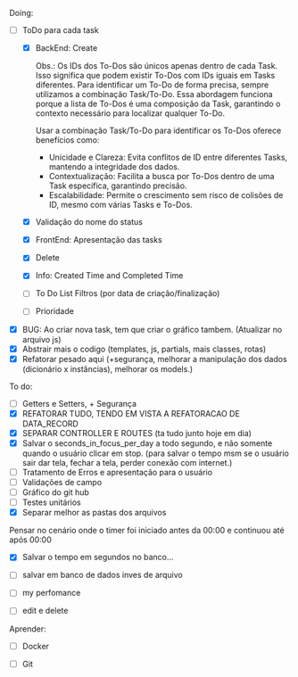 Doing:
- [ ] ToDo para cada task
    - [x] BackEnd: Create

        Obs.:
        Os IDs dos To-Dos são únicos apenas dentro de cada Task. Isso significa que podem existir To-Dos com IDs iguais em Tasks diferentes. Para identificar um To-Do de forma precisa, sempre utilizamos a combinação Task/To-Do. Essa abordagem funciona porque a lista de To-Dos é uma composição da Task, garantindo o contexto necessário para localizar qualquer To-Do.

        Usar a combinação Task/To-Do para identificar os To-Dos oferece benefícios como:

        - Unicidade e Clareza: Evita conflitos de ID entre diferentes Tasks, mantendo a integridade dos dados.
        - Contextualização: Facilita a busca por To-Dos dentro de uma Task específica, garantindo precisão.
        - Escalabilidade: Permite o crescimento sem risco de colisões de ID, mesmo com várias Tasks e To-Dos.
        
    - [x] Validação do nome do status
    - [x] FrontEnd: Apresentação das tasks
    - [x] Delete
    - [x] Info: Created Time and Completed Time
    - [ ] To Do List Filtros (por data de criação/finalização)
    - [ ] Prioridade
- [x] BUG: Ao criar nova task, tem que criar o gráfico tambem. (Atualizar no arquivo js)
- [x] Abstrair mais o codigo (templates, js, partials, mais classes, rotas)
- [x] Refatorar pesado aqui (+segurança, melhorar a manipulação dos dados (dicionário x instâncias), melhorar os models.)

To do:
- [ ] Getters e Setters, + Segurança
- [x] REFATORAR TUDO, TENDO EM VISTA A REFATORACAO DE DATA_RECORD 
- [x] SEPARAR CONTROLLER E ROUTES (ta tudo junto hoje em dia)
- [x] Salvar o seconds_in_focus_per_day a todo segundo, e não somente quando o usuário clicar em stop. (para salvar o tempo msm se o usuário sair dar tela, fechar a tela, perder conexão com internet.)
- [ ] Tratamento de Erros e apresentação para o usuário
- [ ] Validações de campo
- [ ] Gráfico do git hub
- [ ] Testes unitários  
- [x] Separar melhor as pastas dos arquivos 

Pensar no cenário onde o timer foi iniciado antes da 00:00 e continuou até após 00:00

- [x] Salvar o tempo em segundos no banco...
- [ ] salvar em banco de dados inves de arquivo
- [ ] my perfomance
- [ ] edit e delete




Aprender:

- [ ] Docker
- [ ] Git


